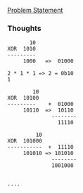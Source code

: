 [Problem Statement](https://www.hackerrank.com/challenges/xor-and-sum)

### Thoughts
```
       10
XOR  1010
---------
     1000   =>  01000

2 * 1 * 1 => 2 = 0b10
1

        10
XOR  10100
---------    +  01000
     10110  =>  10110
              --------
                11110

         10
XOR  101000
-----------  +  11110
     101010 => 101010
              --------
              1001000
              
  
....
```


